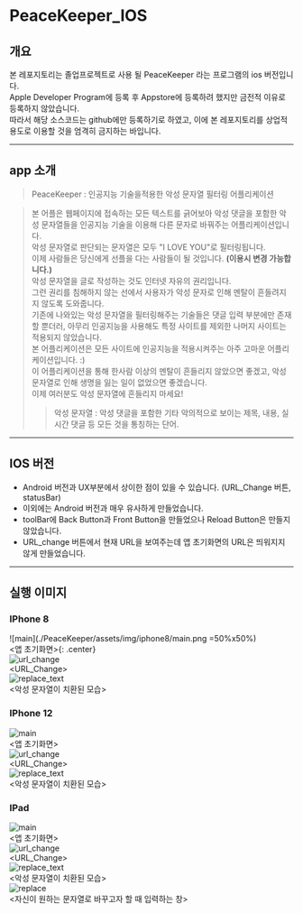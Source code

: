 # PeaceKeeper_IOS

## 개요
본 레포지토리는 졸업프로젝트로 사용 될 PeaceKeeper 라는 프로그램의 ios 버전입니다.  
Apple Developer Program에 등록 후 Appstore에 등록하려 했지만 금전적 이유로 등록하지 않았습니다.  
따라서 해당 소스코드는 github에만 등록하기로 하였고, 이에 본 레포지토리를 상업적 용도로 이용할 것을 엄격히 금지하는 바입니다.  

***

## app 소개
> PeaceKeeper : 인공지능 기술을적용한 악성 문자열 필터링 어플리케이션

> 본 어플은 웹페이지에 접속하는 모든 텍스트를 긁어보아 악성 댓글을 포함한 악성 문자열들을 인공지능 기술을 이용해 다른 문자로 바꿔주는 어플리케이션입니다.  
> 악성 문자열로 판단되는 문자열은 모두 "I LOVE YOU"로 필터링됩니다.  
> 이제 사람들은 당신에게 선플을 다는 사람들이 될 것입니다. **(이용시 변경 가능합니다.)**  
> 악성 문자열을 글로 작성하는 것도 인터넷 자유의 권리입니다.  
> 그런 권리를 침해하지 않는 선에서 사용자가 악성 문자로 인해 멘탈이 흔들려지지 않도록 도와줍니다.  
> 기존에 나와있는 악성 문자열을 필터링해주는 기술들은 댓글 입력 부분에만 존재할 뿐더러, 아무리 인공지능을 사용해도 특정 사이트를 제외한 나머지 사이트는 적용되지 않았습니다.  
> 본 어플리케이션은 모든 사이트에 인공지능을 적용시켜주는 아주 고마운 어플리케이션입니다. :)  
> 이 어플리케이션을 통해 한사람 이상의 멘탈이 흔들리지 않았으면 좋겠고, 악성 문자열로 인해 생명을 잃는 일이 없었으면 좋겠습니다.  
> 이제 여러분도 악성 문자열에 흔들리지 마세요!  
>>  악성 문자열 : 악성 댓글을 포함한 기타 악의적으로 보이는 제목, 내용, 실시간 댓글 등 모든 것을 통칭하는 단어.

***

## IOS 버전
* Android 버전과 UX부분에서 상이한 점이 있을 수 있습니다. (URL_Change 버튼, statusBar)
* 이외에는 Android 버전과 매우 유사하게 만들었습니다.
* toolBar에 Back Button과 Front Button을 만들었으나 Reload Button은 만들지 않았습니다.
* URL_change 버튼에서 현재 URL을 보여주는데 앱 초기화면의 URL은 띄워지지 않게 만들었습니다.

***

## 실행 이미지
### IPhone 8
![main](./PeaceKeeper/assets/img/iphone8/main.png =50%x50%)  
<앱 초기화면>{: .center}  
![url_change](./PeaceKeeper/assets/img/iphone8/url_change.png)  
<URL_Change>  
![replace_text](./PeaceKeeper/assets/img/iphone8/replace_text.png)  
<악성 문자열이 치환된 모습>  

### IPhone 12
![main](./PeaceKeeper/assets/img/iphone12/main.png)  
<앱 초기화면>  
![url_change](./PeaceKeeper/assets/img/iphone12/url_change.png)  
<URL_Change>  
![replace_text](./PeaceKeeper/assets/img/iphone12/replace_text.png)  
<악성 문자열이 치환된 모습>  

### IPad
![main](./PeaceKeeper/assets/img/ipad/main.png)  
<앱 초기화면>  
![url_change](./PeaceKeeper/assets/img/ipad/url_change.png)  
<URL_Change>  
![replace_text](./PeaceKeeper/assets/img/ipad/replace_text.png)  
<악성 문자열이 치환된 모습>  
![replace](./PeaceKeeper/assets/img/ipad/replace.png)  
<자신이 원하는 문자열로 바꾸고자 할 때 입력하는 창>  
